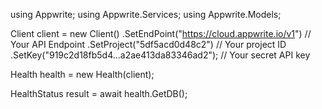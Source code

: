 using Appwrite;
using Appwrite.Services;
using Appwrite.Models;

Client client = new Client()
    .SetEndPoint("https://cloud.appwrite.io/v1") // Your API Endpoint
    .SetProject("5df5acd0d48c2") // Your project ID
    .SetKey("919c2d18fb5d4...a2ae413da83346ad2"); // Your secret API key

Health health = new Health(client);

HealthStatus result = await health.GetDB();

